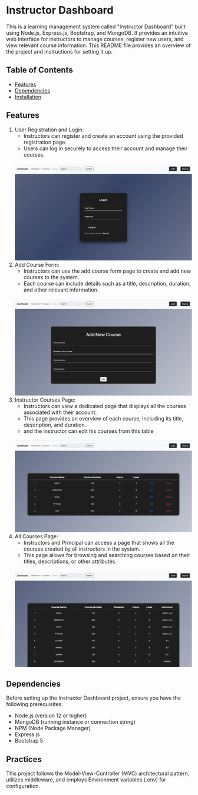 <h1>Instructor Dashboard</h1>

<p>This is a learning management system called "Instructor Dashboard" built using Node.js, Express.js, Bootstrap, and MongoDB. It provides an intuitive web interface for instructors to manage courses, register new users, and view relevant course information. This README file provides an overview of the project and instructions for setting it up.</p>

<h2>Table of Contents</h2>

<ul>
  <li><a href="#features">Features</a></li>
  <li><a href="#dependencies">Dependencies</a></li>
  <li><a href="#installation">Installation</a></li>
 
</ul>

<h2>Features</h2>

<ol>
  <li>User Registration and Login:
    <ul>
      <li>Instructors can register and create an account using the provided registration page.</li>
      <li>Users can log in securely to access their account and manage their courses.</li>
    </ul>
 
  </li>
  <br>
   <img src="./images2/2.png"> <br>
  <li>Add Course Form:
    <ul>
      <li>Instructors can use the add course form page to create and add new courses to the system.</li>
      <li>Each course can include details such as a title, description, duration, and other relevant information.</li>
    </ul>
  </li>
 <br> <img src="./images2/4.png"> <br>

  <li>Instructor Courses Page:
    <ul>
      <li>Instructors can view a dedicated page that displays all the courses associated with their account.</li>
      <li>This page provides an overview of each course, including its title, description, and duration.</li>
      <li> and the instructor can edit his courses from this table
    </ul>
  </li>
<br> <img src="./images2/6.png"> <br>
  <li>All Courses Page:
    <ul>
      <li>Instructors and Principal can access a page that shows all the courses created by all instructors in the system.</li>
      <li>This page allows for browsing and searching courses based on their titles, descriptions, or other attributes.</li>
    </ul>
  </li>
  <br> <img src="./images2/1.png"> <br>

</ol>

<h2>Dependencies</h2>

<p>Before setting up the Instructor Dashboard project, ensure you have the following prerequisites:</p>

<ul>
  <li>Node.js (version 12 or higher)</li>
  <li>MongoDB (running instance or connection string)</li>
  <li>NPM (Node Package Manager)</li>
  <li>Express js</li>
  <li>Bootstrap 5 </li>
</ul>
<h2>Practices</h2>

<p>
This project follows the Model-View-Controller (MVC) architectural pattern, utilizes middleware, and employs Environment variables (.env) for configuration.</p>
